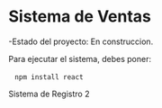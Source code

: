 <H1>Sistema de Ventas</H1>

-Estado del proyecto: En construccion.

Para ejecutar el sistema, debes poner:

` ` `npm install react` ` ` 

Sistema de Registro 2
